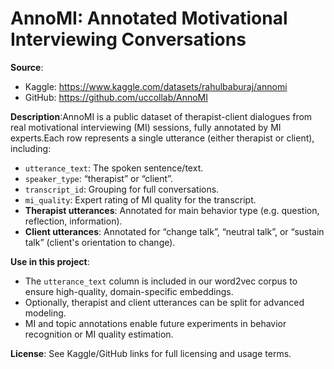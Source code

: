 # AnnoMI: Annotated Motivational Interviewing Conversations

**Source**:

- Kaggle: https://www.kaggle.com/datasets/rahulbaburaj/annomi
- GitHub: https://github.com/uccollab/AnnoMI

**Description**:AnnoMI is a public dataset of therapist-client dialogues from real motivational interviewing (MI) sessions, fully annotated by MI experts.Each row represents a single utterance (either therapist or client), including:

- `utterance_text`: The spoken sentence/text.
- `speaker_type`: “therapist” or “client”.
- `transcript_id`: Grouping for full conversations.
- `mi_quality`: Expert rating of MI quality for the transcript.
- **Therapist utterances**: Annotated for main behavior type (e.g. question, reflection, information).
- **Client utterances**: Annotated for “change talk”, “neutral talk”, or “sustain talk” (client's orientation to change).

**Use in this project**:

- The `utterance_text` column is included in our word2vec corpus to ensure high-quality, domain-specific embeddings.
- Optionally, therapist and client utterances can be split for advanced modeling.
- MI and topic annotations enable future experiments in behavior recognition or MI quality estimation.

**License**:
See Kaggle/GitHub links for full licensing and usage terms.

